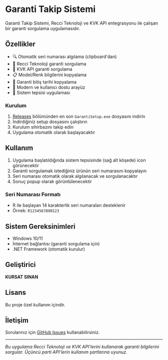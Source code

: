 # Garanti Takip Sistemi

Garanti Takip Sistemi, Recci Teknoloji ve KVK API entegrasyonu ile çalışan bir garanti sorgulama uygulamasıdır.

## Özellikler

- 🔍 Otomatik seri numarası algılama (clipboard'dan)
- 🏢 Recci Teknoloji garanti sorgulama
- 🏪 KVK API garanti sorgulama
- 📋 Model/Renk bilgilerini kopyalama
- 📅 Garanti bitiş tarihi kopyalama
- 🎨 Modern ve kullanıcı dostu arayüz
- 📱 Sistem tepsisi uygulaması

### Kurulum 
1. [Releases](https://github.com/KursatS/RecciTek-WarrantyUtil/releases/tag/v1.0.0) bölümünden en son `GarantiSetup.exe` dosyasını indirin
2. İndirdiğiniz setup dosyasını çalıştırın
3. Kurulum sihirbazını takip edin
4. Uygulama otomatik olarak başlayacaktır

## Kullanım

1. Uygulama başlatıldığında sistem tepsisinde (sağ alt köşede) icon görünecektir
2. Garanti sorgulamak istediğiniz ürünün seri numarasını kopyalayın
3. Seri numarası otomatik olarak algılanacak ve sorgulanacaktır
4. Sonuç popup olarak görüntülenecektir

### Seri Numarası Formatı
- R ile başlayan 14 karakterlik seri numaraları desteklenir
- Örnek: `R1234567890123`

## Sistem Gereksinimleri

- Windows 10/11
- İnternet bağlantısı (garanti sorgulama için)
- .NET Framework (otomatik kurulur)

## Geliştirici

**KURSAT SINAN**

## Lisans

Bu proje özel kullanım içindir.

## İletişim

Sorularınız için [GitHub Issues](https://github.com/kullanici-adi/repo-adi/issues) kullanabilirsiniz.

---

*Bu uygulama Recci Teknoloji ve KVK API'lerini kullanarak garanti bilgilerini sorgular. Üçüncü parti API'lerin kullanım şartlarına uyunuz.*
